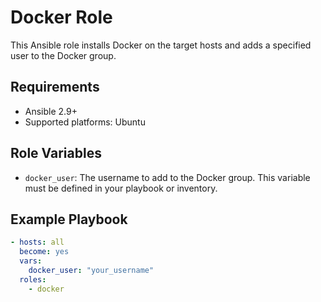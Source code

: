 # Docker Role

This Ansible role installs Docker on the target hosts and adds a specified user to the Docker group.

## Requirements

- Ansible 2.9+
- Supported platforms: Ubuntu

## Role Variables

- `docker_user`: The username to add to the Docker group. This variable must be defined in your playbook or inventory.

## Example Playbook

```yaml
- hosts: all
  become: yes
  vars:
    docker_user: "your_username"
  roles:
    - docker
